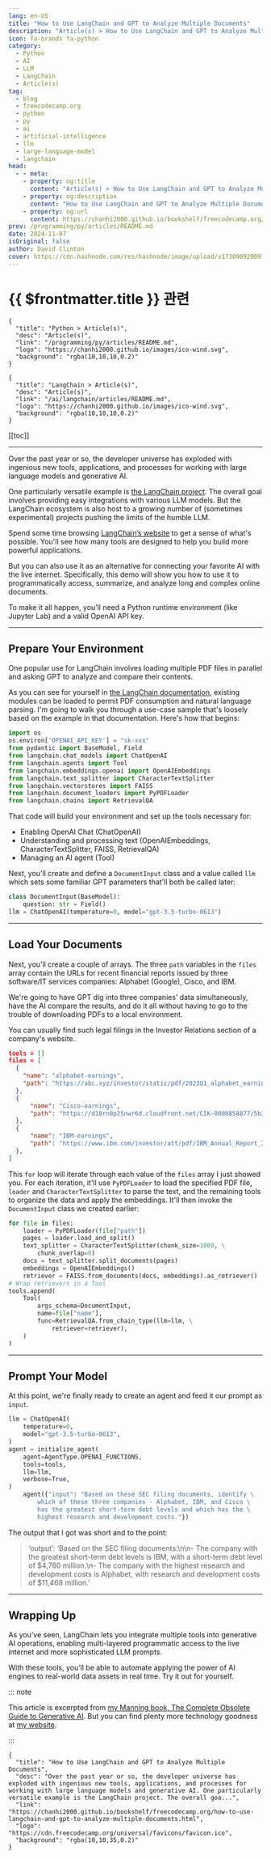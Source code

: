 ```yaml
---
lang: en-US
title: "How to Use LangChain and GPT to Analyze Multiple Documents"
description: "Article(s) > How to Use LangChain and GPT to Analyze Multiple Documents"
icon: fa-brands fa-python
category:
  - Python
  - AI
  - LLM
  - LangChain
  - Article(s)
tag:
  - blog
  - freecodecamp.org
  - python
  - py
  - ai
  - artificial-intelligence
  - llm
  - large-language-model
  - langchain
head:
  - - meta:
    - property: og:title
      content: "Article(s) > How to Use LangChain and GPT to Analyze Multiple Documents"
    - property: og:description
      content: "How to Use LangChain and GPT to Analyze Multiple Documents"
    - property: og:url
      content: https://chanhi2000.github.io/bookshelf/freecodecamp.org/how-to-use-langchain-and-gpt-to-analyze-multiple-documents.html
prev: /programming/py/articles/README.md
date: 2024-11-07
isOriginal: false
author: David Clinton
cover: https://cdn.hashnode.com/res/hashnode/image/upload/v1730909200914/e75f3725-7453-49c0-b4e9-8b14fbc3b783.jpeg
---
```


# {{ $frontmatter.title }} 관련

```component VPCard
{
  "title": "Python > Article(s)",
  "desc": "Article(s)",
  "link": "/programming/py/articles/README.md",
  "logo": "https://chanhi2000.github.io/images/ico-wind.svg",
  "background": "rgba(10,10,10,0.2)"
}
```

```component VPCard
{
  "title": "LangChain > Article(s)",
  "desc": "Article(s)",
  "link": "/ai/langchain/articles/README.md",
  "logo": "https://chanhi2000.github.io/images/ico-wind.svg",
  "background": "rgba(10,10,10,0.2)"
}
```

[[toc]]

---

<SiteInfo
  name="How to Use LangChain and GPT to Analyze Multiple Documents"
  desc="Over the past year or so, the developer universe has exploded with ingenious new tools, applications, and processes for working with large language models and generative AI. One particularly versatile example is the LangChain project. The overall goa..."
  url="https://freecodecamp.org/news/how-to-use-langchain-and-gpt-to-analyze-multiple-documents"
  logo="https://cdn.freecodecamp.org/universal/favicons/favicon.ico"
  preview="https://cdn.hashnode.com/res/hashnode/image/upload/v1730909200914/e75f3725-7453-49c0-b4e9-8b14fbc3b783.jpeg"/>

Over the past year or so, the developer universe has exploded with ingenious new tools, applications, and processes for working with large language models and generative AI.

One particularly versatile example is [<FontIcon icon="iconfont icon-langchain"/>the LangChain project](https://langchain.com/). The overall goal involves providing easy integrations with various LLM models. But the LangChain ecosystem is also host to a growing number of (sometimes experimental) projects pushing the limits of the humble LLM.

Spend some time browsing [<FontIcon icon="iconfont icon-langchain"/>LangChain’s website](https://langchain.com/) to get a sense of what's possible. You'll see how many tools are designed to help you build more powerful applications.

But you can also use it as an alternative for connecting your favorite AI with the live internet. Specifically, this demo will show you how to use it to programmatically access, summarize, and analyze long and complex online documents.

To make it all happen, you’ll need a Python runtime environment (like Jupyter Lab) and a valid OpenAI API key.

---

## Prepare Your Environment

One popular use for LangChain involves loading multiple PDF files in parallel and asking GPT to analyze and compare their contents.

As you can see for yourself in [<FontIcon icon="iconfont icon-langchain"/>the LangChain documentation,](https://python.langchain.com/docs/integrations/toolkits/document_comparison_toolkit) existing modules can be loaded to permit PDF consumption and natural language parsing. I'm going to walk you through a use-case sample that's loosely based on the example in that documentation. Here's how that begins:

```py
import os
os.environ['OPENAI_API_KEY'] = "sk-xxx"
from pydantic import BaseModel, Field
from langchain.chat_models import ChatOpenAI
from langchain.agents import Tool
from langchain.embeddings.openai import OpenAIEmbeddings
from langchain.text_splitter import CharacterTextSplitter
from langchain.vectorstores import FAISS
from langchain.document_loaders import PyPDFLoader
from langchain.chains import RetrievalQA
```

That code will build your environment and set up the tools necessary for:

- Enabling OpenAI Chat (ChatOpenAI)
- Understanding and processing text (OpenAIEmbeddings, CharacterTextSplitter, FAISS, RetrievalQA)
- Managing an AI agent (Tool)

Next, you'll create and define a `DocumentInput` class and a value called `llm` which sets some familiar GPT parameters that'll both be called later:

```py
class DocumentInput(BaseModel):
    question: str = Field()
llm = ChatOpenAI(temperature=0, model="gpt-3.5-turbo-0613")
```

---

## Load Your Documents

Next, you'll create a couple of arrays. The three `path` variables in the `files` array contain the URLs for recent financial reports issued by three software/IT services companies: Alphabet (Google), Cisco, and IBM.

We're going to have GPT dig into three companies’ data simultaneously, have the AI compare the results, and do it all without having to go to the trouble of downloading PDFs to a local environment.

You can usually find such legal filings in the Investor Relations section of a company's website.

```json
tools = []
files = [
  {
    "name": "alphabet-earnings",
    "path": "https://abc.xyz/investor/static/pdf/2023Q1_alphabet_earnings_release.pdf",
  },
  {
      "name": "Cisco-earnings",
      "path": "https://d18rn0p25nwr6d.cloudfront.net/CIK-0000858877/5b3c172d-f7a3-4ecb-b141-03ff7af7e068.pdf",
  },
  {
      "name": "IBM-earnings",
      "path": "https://www.ibm.com/investor/att/pdf/IBM_Annual_Report_2022.pdf",
  },
]
```

This `for` loop will iterate through each value of the `files` array I just showed you. For each iteration, it'll use `PyPDFLoader` to load the specified PDF file, `loader` and `CharacterTextSplitter` to parse the text, and the remaining tools to organize the data and apply the embeddings. It'll then invoke the `DocumentInput` class we created earlier:

```py
for file in files:
    loader = PyPDFLoader(file["path"])
    pages = loader.load_and_split()
    text_splitter = CharacterTextSplitter(chunk_size=1000, \
        chunk_overlap=0)
    docs = text_splitter.split_documents(pages)
    embeddings = OpenAIEmbeddings()
    retriever = FAISS.from_documents(docs, embeddings).as_retriever()
# Wrap retrievers in a Tool
tools.append(
    Tool(
        args_schema=DocumentInput,
        name=file["name"],
        func=RetrievalQA.from_chain_type(llm=llm, \
            retriever=retriever),
    )
)
```

---

## Prompt Your Model

At this point, we're finally ready to create an agent and feed it our prompt as `input`.

```py
llm = ChatOpenAI(
    temperature=0,
    model="gpt-3.5-turbo-0613",
)
agent = initialize_agent(
    agent=AgentType.OPENAI_FUNCTIONS,
    tools=tools,
    llm=llm,
    verbose=True,
)
    agent({"input": "Based on these SEC filing documents, identify \
        which of these three companies - Alphabet, IBM, and Cisco \
        has the greatest short-term debt levels and which has the \
        highest research and development costs."})
```

The output that I got was short and to the point:

> ‘output’: ‘Based on the SEC filing documents:\\n\\n- The company with the greatest short-term debt levels is IBM, with a short-term debt level of $4,760 million.\\n- The company with the highest research and development costs is Alphabet, with research and development costs of $11,468 million.’

---

## Wrapping Up

As you’ve seen, LangChain lets you integrate multiple tools into generative AI operations, enabling multi-layered programmatic access to the live internet and more sophisticated LLM prompts.

With these tools, you’ll be able to automate applying the power of AI engines to real-world data assets in real time. Try it out for yourself.

::: note

This article is excerpted from [<FontIcon icon="fa-brands fa-amazon"/>my Manning book, The Complete Obsolete Guide to Generative AI](https://amazon.com/dp/1633436985). But you can find plenty more technology goodness at [<FontIcon icon="fas fa-globe"/>my website](https://bootstrap-it.com/).

:::

<!-- TODO: add ARTICLE CARD -->
```component VPCard
{
  "title": "How to Use LangChain and GPT to Analyze Multiple Documents",
  "desc": "Over the past year or so, the developer universe has exploded with ingenious new tools, applications, and processes for working with large language models and generative AI. One particularly versatile example is the LangChain project. The overall goa...",
  "link": "https://chanhi2000.github.io/bookshelf/freecodecamp.org/how-to-use-langchain-and-gpt-to-analyze-multiple-documents.html",
  "logo": "https://cdn.freecodecamp.org/universal/favicons/favicon.ico",
  "background": "rgba(10,10,35,0.2)"
}
```
